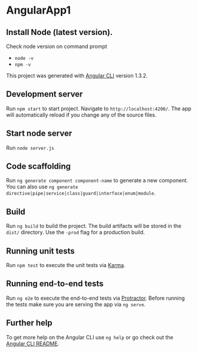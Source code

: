 # AngularApp1

## Install Node (latest version).

Check node version on command prompt
- `node -v`
- `npm -v`

This project was generated with [Angular CLI](https://github.com/angular/angular-cli) version 1.3.2.

## Development server

Run `npm start` to start project. Navigate to `http://localhost:4200/`. The app will automatically reload if you change any of the source files.

## Start node server
Run `node server.js`

## Code scaffolding

Run `ng generate component component-name` to generate a new component. You can also use `ng generate directive|pipe|service|class|guard|interface|enum|module`.

## Build

Run `ng build` to build the project. The build artifacts will be stored in the `dist/` directory. Use the `-prod` flag for a production build.

## Running unit tests

Run `npm test` to execute the unit tests via [Karma](https://karma-runner.github.io).

## Running end-to-end tests

Run `ng e2e` to execute the end-to-end tests via [Protractor](http://www.protractortest.org/).
Before running the tests make sure you are serving the app via `ng serve`.

## Further help

To get more help on the Angular CLI use `ng help` or go check out the [Angular CLI README](https://github.com/angular/angular-cli/blob/master/README.md).
